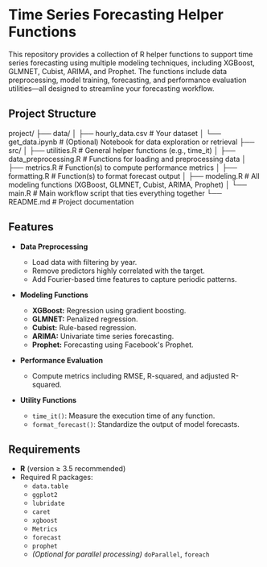 # Time Series Forecasting Helper Functions

This repository provides a collection of R helper functions to support time series forecasting using multiple modeling techniques, including XGBoost, GLMNET, Cubist, ARIMA, and Prophet. The functions include data preprocessing, model training, forecasting, and performance evaluation utilities—all designed to streamline your forecasting workflow.

## Project Structure

project/
├── data/
│   ├── hourly_data.csv         # Your dataset
│   └── get_data.ipynb          # (Optional) Notebook for data exploration or retrieval
├── src/
│   ├── utilities.R             # General helper functions (e.g., time_it)
│   ├── data_preprocessing.R    # Functions for loading and preprocessing data
│   ├── metrics.R               # Function(s) to compute performance metrics
│   ├── formatting.R            # Function(s) to format forecast output
│   ├── modeling.R              # All modeling functions (XGBoost, GLMNET, Cubist, ARIMA, Prophet)
│   └── main.R                  # Main workflow script that ties everything together
└── README.md                   # Project documentation




## Features

- **Data Preprocessing**
  - Load data with filtering by year.
  - Remove predictors highly correlated with the target.
  - Add Fourier-based time features to capture periodic patterns.

- **Modeling Functions**
  - **XGBoost:** Regression using gradient boosting.
  - **GLMNET:** Penalized regression.
  - **Cubist:** Rule-based regression.
  - **ARIMA:** Univariate time series forecasting.
  - **Prophet:** Forecasting using Facebook's Prophet.

- **Performance Evaluation**
  - Compute metrics including RMSE, R-squared, and adjusted R-squared.

- **Utility Functions**
  - `time_it()`: Measure the execution time of any function.
  - `format_forecast()`: Standardize the output of model forecasts.

## Requirements

- **R** (version ≥ 3.5 recommended)
- Required R packages:
  - `data.table`
  - `ggplot2`
  - `lubridate`
  - `caret`
  - `xgboost`
  - `Metrics`
  - `forecast`
  - `prophet`
  - *(Optional for parallel processing)* `doParallel`, `foreach`
